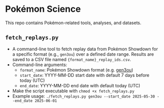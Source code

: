 # Pokémon Science

This repo contains Pokémon-related tools, analyses, and datasets.

## `fetch_replays.py`
- A command-line tool to fetch replay data from Pokémon Showdown for a specific format (e.g., `gen3ou`) over a defined date range. Results are saved to a CSV file named `{format_name}_replay_ids.csv`.
- Command-line arguments:
	- `format_name`: Pokémon Showdown format (e.g. [gen3ou](https://www.smogon.com/dex/rs/formats/ou/))
	- `start_date`: YYYY-MM-DD start date with default 7 days before today (UTC)
	- `end_date`: YYYY-MM-DD end date with default today (UTC)
- Make the script executable with `chmod +x fetch_replays.py`
- Example usage: `./fetch_replays.py gen3ou --start_date 2025-05-30 --end_date 2025-06-01`
